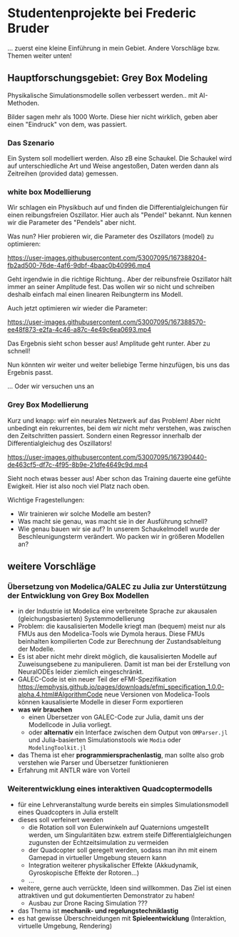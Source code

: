 # Studentenprojekte bei Frederic Bruder

... zuerst eine kleine Einführung in mein Gebiet. Andere Vorschläge bzw. Themen weiter unten!

## Hauptforschungsgebiet: Grey Box Modeling

Physikalische Simulationsmodelle sollen verbessert werden.. mit AI-Methoden.

Bilder sagen mehr als 1000 Worte.
Diese hier nicht wirklich, geben aber einen "Eindruck" von dem, was passiert.

### Das Szenario

Ein System soll modelliert werden. Also zB eine Schaukel.
Die Schaukel wird auf unterschiedliche Art und Weise angestoßen, Daten werden dann als Zeitreihen (provided data) gemessen.

### white box Modellierung

Wir schlagen ein Physikbuch auf und finden die Differentialgleichungen für einen reibungsfreien Oszillator.
Hier auch als "Pendel" bekannt.
Nun kennen wir die Parameter des "Pendels" aber nicht.

Was nun? Hier probieren wir, die Parameter des Oszillators (model) zu optimieren:

https://user-images.githubusercontent.com/53007095/167388204-fb2ad500-76de-4af6-9dbf-4baac0b40996.mp4

Geht irgendwie in die richtige Richtung.. Aber der reibunsfreie Oszillator hält immer an seiner Amplitude fest.
Das wollen wir so nicht und schreiben deshalb einfach mal einen linearen Reibungterm ins Modell.

Auch jetzt optimieren wir wieder die Parameter:

https://user-images.githubusercontent.com/53007095/167388570-ee48f873-e2fa-4c46-a87c-4e49c6ea0693.mp4

Das Ergebnis sieht schon besser aus! Amplitude geht runter. Aber zu schnell!

Nun könnten wir weiter und weiter beliebige Terme hinzufügen, bis uns das Ergebnis passt.

... Oder wir versuchen uns an

### Grey Box Modellierung

Kurz und knapp: wirf ein neurales Netzwerk auf das Problem!
Aber nicht unbedingt ein rekurrentes, bei dem wir nicht mehr verstehen, was zwischen den Zeitschritten passiert.
Sondern einen Regressor innerhalb der Differentialgleichug des Oszillators!

https://user-images.githubusercontent.com/53007095/167390440-de463cf5-df7c-4f95-8b9e-21dfe4649c9d.mp4

Sieht noch etwas besser aus! Aber schon das Training dauerte eine gefühte Ewigkeit. Hier ist also noch viel Platz nach oben.

Wichtige Fragestellungen:
- Wir trainieren wir solche Modelle am besten?
- Was macht sie genau, was macht sie in der Ausführung schnell?
- Wie genau bauen wir sie auf? In unserem Schaukelmodell wurde der Beschleunigungsterm verändert. Wo packen wir in größeren Modellen an?

## weitere Vorschläge

### Übersetzung von Modelica/GALEC zu Julia zur Unterstützung der Entwicklung von Grey Box Modellen
- in der Industrie ist Modelica eine verbreitete Sprache zur akausalen (gleichungsbasierten) Systemmodellierung
- Problem: die kausalisierten Modelle kriegt man (bequem) meist nur als FMUs aus den Modelica-Tools wie Dymola heraus. Diese FMUs beinhalten kompilierten Code zur Berechnung der Zustandsableitung der Modelle.
- Es ist aber nicht mehr direkt möglich, die kausalisierten Modelle auf Zuweisungsebene zu manipulieren. Damit ist man bei der Erstellung von NeuralODEs leider ziemlich eingeschränkt.
- GALEC-Code ist ein neuer Teil der eFMI-Spezifikation https://emphysis.github.io/pages/downloads/efmi_specification_1.0.0-alpha.4.html#AlgorithmCode
neue Versionen von Modelica-Tools können kausalisierte Modelle in dieser Form exportieren
- **was wir brauchen**
  - einen Übersetzer von GALEC-Code zur Julia, damit uns der Modellcode in Julia vorliegt.
  - oder **alternativ** ein Interface zwischen dem Output von `OMParser.jl` und Julia-basierten Simulationstools wie `Modia` oder `ModelingToolkit.jl`
- das Thema ist eher **programmiersprachenlastig**, man sollte also grob verstehen wie Parser und Übersetzer funktionieren
- Erfahrung mit ANTLR wäre von Vorteil

### Weiterentwicklung eines interaktiven Quadcoptermodells
- für eine Lehrveranstaltung wurde bereits ein simples Simulationsmodell eines Quadcopters in Julia erstellt
- dieses soll verfeinert werden
  - die Rotation soll von Eulerwinkeln auf Quaternions umgestellt werden, um Singularitäten bzw. extrem steife Differentialgleichungen zugunsten der Echtzeitsimulation zu vermeiden
  - der Quadcopter soll geregelt werden, sodass man ihn mit einem Gamepad in virtueller Umgebung steuern kann
  - Integration weiterer physikalischer Effekte (Akkudynamik, Gyroskopische Effekte der Rotoren...)
  - ...
- weitere, gerne auch verrückte, Ideen sind willkommen. Das Ziel ist einen attraktiven und gut dokumentierten Demonstrator zu haben!
  - Ausbau zur Drone Racing Simulation ???
- das Thema ist **mechanik- und regelungstechniklastig**
- es hat gewisse Überschneidungen mit **Spieleentwicklung** (Interaktion, virtuelle Umgebung, Rendering)

